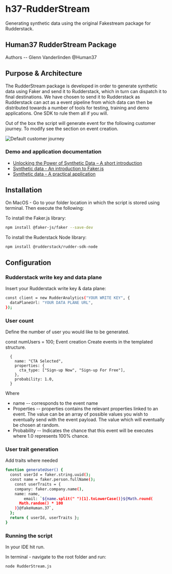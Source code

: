 # h37-RudderStream
Generating synthetic data using the original Fakestream package for Rudderstack.

## Human37 RudderStream Package
Authors -- Glenn Vanderlinden @Human37

## Purpose & Architecture
The RudderStream package is developed in order to generate synthetic data using Faker and send it to Rudderstack, which in turn can dispatch it to final destinations. We have chosen to send it to Rudderstack as Rudderstack can act as a event pipeline from which data can then be distributed towards a number of tools for testing, training and demo applications. One SDK to rule them all if you will.

Out of the box the script will generate event for the following customer journey. To modify see the section on event creation.

![Default customer journey](https://i.ibb.co/p343whR/Screenshot-2023-11-30-at-16-38-18.png)

### Demo and application documentation

* [Unlocking the Power of Synthetic Data – A short introduction](https://www.human37.com/post/unlocking-the-power-of-synthetic-data-a-short-introduction)
* [Synthetic data - An introduction to Faker.js](https://www.youtube.com/watch?v=kEnZslyQaS4&list=PL4YD95ENcSNTRAW5k65PDrzzQd2OsJs_c&ab_channel=Human37)
* [Synthetic data - A practical application](https://www.youtube.com/watch?v=JSyif515NFU&list=PL4YD95ENcSNTRAW5k65PDrzzQd2OsJs_c&index=2&ab_channel=Human37)

## Installation

On MacOS - Go to your folder location in which the script is stored using terminal. Then execute the following:

To install the Faker.js library:

```sh
npm install @faker-js/faker --save-dev
```

To install the Ruderstack Node library:

```sh
npm install @rudderstack/rudder-sdk-node
```

## Configuration

### Rudderstack write key and data plane

Insert your Rudderstack write key & data plane:

```sh
const client = new RudderAnalytics("YOUR WRITE KEY", {
  dataPlaneUrl: "YOUR DATA PLANE URL",
});
```

### User count

Define the number of user you would like to be generated.

const numUsers = 100;
Event creation
Create events in the templated structure.

```she
  {
    name: "CTA Selected",
    properties: {
      cta_type: ["Sign-up Now", "Sign-up For Free"],
    },
    probability: 1.0,
  }
```

Where

- name -- corresponds to the event name
- Properties -- properties contains the relevant properties linked to an event. The value can be an array of possible values you wish to eventually send with the event payload. The value which will eventually be chosen at random.
- Probability -- Indicates the chance that this event will be executes where 1.0 represents 100% chance.

### User trait generation

Add traits where needed
```sh
function generateUser() {
  const userId = faker.string.uuid();
  const name = faker.person.fullName();
    const userTraits = {
    company: faker.company.name(),
    name: name,
        email: `${name.split(" ")[1].toLowerCase()}${Math.round(
      Math.random() * 100
    )}@fakeHuman.37`,
  };
  return { userId, userTraits };
}
```

### Running the script
In your IDE hit run.

In terminal - navigate to the root folder and run:

```sh
node RudderStream.js
```
